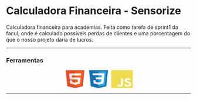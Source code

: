 # Calculadora Financeira - Sensorize
Calculadora financeira para academias. Feita como tarefa de sprint1 da facul, onde é calculado possíveis perdas de clientes e uma porcentagem do que o nosso projeto daria de lucros.

<hr>

### Ferramentas
<div align="center">
   <img align="center"  height="50" width="60" src="https://raw.githubusercontent.com/devicons/devicon/master/icons/html5/html5-original.svg">
  <img align="center"  height="50" width="60" src="https://raw.githubusercontent.com/devicons/devicon/master/icons/css3/css3-original.svg">
  <img align="center"  height="50" width="60" src="https://raw.githubusercontent.com/devicons/devicon/master/icons/javascript/javascript-plain.svg">
</div>

<hr>



